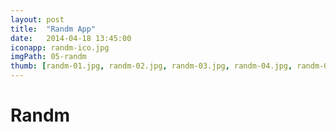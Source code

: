 ```yaml
---
layout: post
title:  "Randm App"
date:   2014-04-18 13:45:00
iconapp: randm-ico.jpg
imgPath: 05-randm
thumb: [randm-01.jpg, randm-02.jpg, randm-03.jpg, randm-04.jpg, randm-05.jpg, randm-06.jpg, randm-07.jpg, randm-08.jpg, randm-09.jpg]
---
```


# Randm